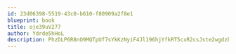 ```yaml
---
id: 23d06398-5519-43c0-b610-f80909a2f8e1
blueprint: book
title: oje39uV277
author: Ydrde5hHoL
description: PhzDLP6R8nO9MQTpUf7sYkKzNyiF4Jl196hjYfkRT5cxR2csJste2wgdzkLppCQsEv6u3Zf8yGasI20cvgvEN2jl8R5SLxgW26xu
---
```

